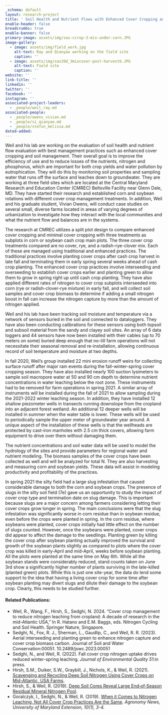 ```yaml
---
_schema: default
layout: research-project
title: ' Soil Health and Nutrient Flows with Enhanced Cover Cropping and Soil Management'
enable-header: false
breadcrumbs: true
enable-banner: false
primary-image: assets/img/sas-ccrop-3-mix-under-corn.JPG
image-gallery:
  - image: assets/img/field_work.jpg
    alt-text: Ray and Qianyao working on the field site
    caption: ''
  - image: assets/img/sas39d_3mixcover-post-harvest6.JPG
    alt-text: Field site
    caption: ''
website: ''
link-title: ''
linkedin: ''
twitter: ''
facebook: ''
instagram: ''
associated-project-leaders:
  - _people/weil_ray.md
associated-people:
  - _people/owens_vivian.md
  - _people/si_qianyao.md
  - _people/stefun_melissa.md
dated-added:
---
```

Weil and his lab are working on the evaluation of soil health and nutrient flow evaluation with best management practices such as enhanced cover cropping and soil management. Their overall goal is to improve the efficiency of use and to reduce losses of the nutrients, nitrogen and phosphorus, which are important for both crop yields and water pollution by eutrophication. They will do this by monitoring soil properties and sampling water that runs off the surface and leaches down to groundwater. They are working at three field sites which are located at the Central Maryland Research and Education Center (CMREC) Beltsville Facility near Glenn Dale, MD. They have started their research and established corn and soybean rotations with different cover crop management treatments. In addition, Weil and his graduate student, Vivian Owens, will conduct case studies on several small, diverse farms located in areas of varying degrees of urbanization to investigate how they interact with the local communities and what the nutrient flow and balances are in the systems.

The research at CMREC utilizes a split plot design to compare enhanced cover cropping and minimal cover cropping with three treatments as subplots in corn or soybean cash crop main plots. The three cover crop treatments compared are no cover, rye, and a radish-rye-clover mix. Each of these are managed using traditional and enhanced practices. The traditional practices involve planting cover crops after cash crop harvest in late fall and terminating them in early spring several weeks ahead of cash crop planting. The enhanced cover crop practices involve interseeding and overseeding to establish cover crops earlier and planting green to allow them to grow in spring right up until cash crop planting. They have also applied different rates of nitrogen to cover crop subplots interseeded into corn (rye or radish-clover-rye mixture) in early fall, and will collect soil samples and cover crop biomass to determine if adding a small nitrogen boost in fall can increase the nitrogen capture by more than the amount of nitrogen applied.

Weil and his lab have been tracking soil moisture and temperature via a network of sensors buried in the soil and connected to dataloggers. They have also been conducting calibrations for these sensors using both topsoil and subsoil material from the sandy and clayey soil sites. An array of 6 data loggers and 44 sensors have now been installed with their cables (up to 70 meters on some) buried deep enough that no-till farm operations will not necessitate their seasonal removal and re-installation, allowing continuous record of soil temperature and moisture at two depths.

In fall 2020, Weil’s group installed 22 mini erosion runoff weirs for collecting surface runoff after major rain events during the fall-winter-spring cover cropping season. They have also installed nearly 100 suction lysimeters to sample soil macropore water at 50 and 90 cm depth to determine nutrient concentrations in water leaching below the root zone. These instruments had to be removed for farm operations in spring 2021. A similar array of instruments will be installed during the fall of 2021 to allow sampling during the 2021-2022 winter leaching season. In addition, they have installed 12 shallow piezometer wells in transects running downslope from the cropland into an adjacent forest wetland. An additional 12 deeper wells will be installed in summer when the water table is lower. These wells will be used to periodically sample the upper meter of groundwater year around. A unique aspect of the installation of these wells is that the wellheads are protected by cast-iron manholes with 2.5 cm thick covers, allowing farm equipment to drive over them without damaging them.

The nutrient concentrations and soil water data will be used to model the hydrology of the sites and provide parameters for regional water and nutrient modeling. The biomass samples of the cover crops have been collected as well and will be analyzed for total N. They are also harvesting and measuring corn and soybean yields. These data will assist in modeling productivity and profitability of the practices.

In spring 2021 the silty field had a large slug infestation that caused considerable damage to both the corn and soybean crops. The presence of slugs in the silty soil field (7e) gave us an opportunity to study the impact of cover crop type and termination date on slug damage. This is important because slugs are a major concern among farmers considering letting their cover crops grow longer in spring. The main conclusions were that the slug infestation was significantly worse in corn residue than in soybean residue, even before the crops were planted in spring. In the corn residue, where soybeans were planted, cover crops initially had little effect on the number of slugs counted. However, once the soybeans were planted, cover crops did appear to affect the damage to the seedlings. Planting green by killing the cover crop after soybean planting actually improved the survival and growth of the soybean plants slightly as compared to plots where the cover crop was killed in early-April and mid-April, weeks before soybean planting. All the plots were planted at the same time on May 6th. While all the soybean stands were considerably reduced, stand counts taken on June 3rd show a significantly higher number of plants surviving in the late-killed (planted green) plots. While this is just one site-year, the data do lend some support to the idea that having a living cover crop for some time after soybean planting may divert slugs and dilute their damage to the soybean crop. Clearly, this needs to be studied further.

#### Related Publications:

* Weil, R., Wang, F., Hirsh, S., Sedghi, N. 2024. “Cover crop management to reduce nitrogen leaching from cropland: A decade of research in the mid-Atlantic USA,” In R. Hatano and E.M. Baggs, eds. Nitrogen Cycling and Soil Health. Springer Nature, Singapore.
* Sedghi, N., Fox, R. J., Sherman, L., Gaudlip, C., and Weil, R. R. (2023). Aerial interseeding and planting green to enhance nitrogen capture and cover crop biomass carbon. Journal of Soil and Water Conservation:00051. 10.2489/jswc.2023.00051
* Sedghi, N., and Weil, R. (2022). Fall cover crop nitrogen uptake drives reduced winter-spring leaching. *Journal of Environmental Quality 51*:in press.
* Hirsh, S.M., Duiker, S.W., Graybill, J., Nichols, K., & Weil, R. (2021). [Scavenging and Recycling Deep Soil Nitrogen Using Cover Crops on Mid-Atlantic, USA Farms](https://doi.org/10.1016/j.agee.2020.107274).
* Hirsh, S., & Weil, R. (2019). [Deep Soil Cores Reveal Large End‐of‐Season Residual Mineral Nitrogen Pool]().
* Goralczyk, I., Sedghi, N., & Weil, R. (2019). [When it Comes to Nitrogen Leaching, Not All Cover Crop Practices Are the Same](https://extension.umd.edu/sites/extension.umd.edu/files/_docs/newsletters/agronomy-news/1%202019%20April_1.pdf). *Agronomy News, University of Maryland Extension, 10(1), 3-4.*